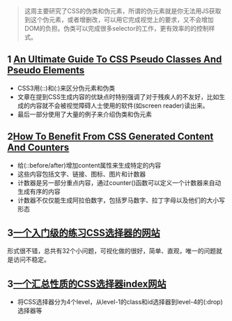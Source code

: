 > 这周主要研究了CSS的伪类和伪元素，所谓的伪元素就是你无法用JS获取到这个伪元素，或者增删改，可以用它完成视觉上的要求，又不会增加DOM的负担。伪类可以完成很多selector的工作，更有效率的的控制样式。

## 1 [An Ultimate Guide To CSS Pseudo Classes And Pseudo Elements](https://www.smashingmagazine.com/2016/05/an-ultimate-guide-to-css-pseudo-classes-and-pseudo-elements)

- CSS3用(::)和(:)来区分伪元素和伪类
- 文章在提到CSS生成内容的优缺点时特别强调了对于残疾人的不友好，比如生成的内容就不会被视觉障碍人士使用的软件(如screen reader)读出来。
- 最后一部分使用了大量的例子来介绍伪类和伪元素

## 2[How To Benefit From CSS Generated Content And Counters](https://www.smashingmagazine.com/2013/04/css-generated-content-counters/)

- 给(::before/after)增加content属性来生成特定的内容
- 这些内容包括文字、链接、图标、图片和计数器
- 计数器是另一部分重点内容，通过counter()函数可以定义一个计数器来自动生成有序的内容
- 计数器不仅仅能生成阿拉伯数字，包括罗马数字、拉丁字母以及他们的大小写形态

## 3[一个入门级的练习CSS选择器的网站](http://flukeout.github.io/)

形式很不错，总共有32个小问题，可视化做的很好，简单、直观，唯一的问题就是访问不稳定。

## 3[一个汇总性质的CSS选择器index网站](https://css4-selectors.com/selectors/)

- 将CSS选择器分为4个level，从level-1的class和id选择器到level-4的(:drop)选择器等